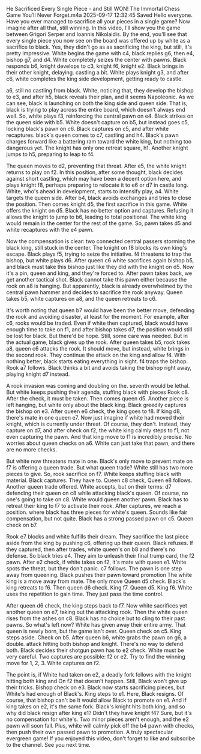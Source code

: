 He Sacrificed Every Single Piece - and Still WON! The Immortal Chess Game You’ll Never Forget.m4a
2025-09-17 12:32:45
Saved
Hello everyone. Have you ever managed to sacrifice all your pieces in a single game? Now imagine after all that, still winning. In this video, I'll show you the game between Grigori Serper and Ioannis Nikolaidis. By the end, you'll see that every single piece you now see on the board was offered up by white as a sacrifice to black. Yes, they didn't go as as sacrificing the king, but still, it's pretty impressive. White begins the game with c4, black replies g6, then e4, bishop g7, and d4. White completely seizes the center with pawns. Black responds b6, knight develops to c3, knight f6, knight e2. Black brings in their other knight, delaying. castling a bit. White plays knight g3, and after c6, white completes the king side development, getting ready to castle.

a6, still no castling from black. White, noticing that, they develop the bishop to e3, and after h5, black reveals their plan, and it seems Napoleonic. As we can see, black is launching on both the king side and queen side. That is, black is trying to play across the entire board, which doesn't always end well. So, white plays f3, reinforcing the central pawn on e4. Black strikes on the queen side with b5. White doesn't capture on b5, but instead goes c5, locking black's pawn on c6. Black captures on c5, and after white recaptures. black's queen comes to c7, castling and h4. Black's pawn charges forward like a battering ram toward the white king, but nothing too dangerous yet. The knight has only one retreat square, h1. Another knight jumps to h5, preparing to leap to f4.

The queen moves to d2, preventing that threat. After e5, the white knight returns to play on f2. In this position, after some thought, black decides against short castling, which may have been a decent option here, and plays knight f8, perhaps preparing to relocate it to e6 or d7 in castle long. White, who's ahead in development, starts to intensify play, a4. White targets the queen side. After b4, black avoids exchanges and tries to close the position. Then comes knight d5, the first sacrifice in this game. White offers the knight on d5. Black has no better option and captures. Refusing it allows the knight to jump to b6, leading to total positional. The white king would remain in the center for the rest of the game. So, pawn takes d5 and white recaptures with the e4 pawn.

Now the compensation is clear: two connected central passers storming the black king, still stuck in the center. The knight on f8 blocks its own king's escape. Black plays f5, trying to seize the initiative. f4 threatens to trap the bishop, but white plays d6. After queen c6 white sacrifices again bishop b5, and black must take this bishop just like they did with the knight on d5. Now it's a pin, queen and king, and they're forced to. After pawn takes back, we get another tactical shot. Black cannot take this pawn either because the rook on a8 is hanging. But apparently, black is already overwhelmed by the central pawn hammer and decides to sacrifice the rook anyway. Queen takes b5, white captures on a8, and the queen retreats to c6.

It's worth noting that queen b7 would have been the better move, defending the rook and avoiding disaster, at least for the moment. For example, after c6, rooks would be traded. Even if white then captured, black would have enough time to take on f1, and after bishop takes d7, the position would still be lost for black. But there'd be hope. Still, some care was needed. But in the actual game, black gives up the rook. After queen takes b5, rook takes a8, queen c6 attacks the rook. It should move, but instead, white brings in the second rook. They continue the attack on the king and allow f4. With nothing better, black starts eating everything in sight. f4 traps the bishop. Rook a7 follows. Black thinks a bit and avoids taking the bishop right away, playing knight d7 instead.

A rook invasion was coming and doubling on the. seventh would be lethal. But white keeps pushing their agenda, stuffing black with pieces Rook c8. After the check, it must be taken. Then comes queen d5. Another piece is left hanging, but white only about the black king. Black greedily captures the bishop on e3. After queen e6 check, the king goes to f8. If king d8, there's mate in one queen e7. Now just imagine if white had moved their knight, which is currently under threat. Of course, they don't. Instead, they capture on d7, and after check on f2, the white king calmly steps to f1, not even capturing the pawn. And that king move to f1 is incredibly precise. No worries about queen checks on a6. White can just take that pawn, and there are no more checks.

But white now threatens mate in one. Black's only move to prevent mate on f7 is offering a queen trade. But what queen trade? White still has two more pieces to give. So, rook sacrifice on f7. White keeps stuffing black with material. Black captures. They have to. Queen c8 check, Queen e8 follows. Another queen trade offered. White accepts, but on their terms: d7 defending their queen on c8 while attacking black's queen. Of course, no one's going to take on c8. White would queen another pawn. Black has to retreat their king to f7 to activate their rook. After captures, we reach a position. where black has three pieces for white's queen. Sounds like fair compensation, but not quite. Black has a strong passed pawn on c5. Queen check on b7.

Rook e7 blocks and white fulfills their dream. They sacrifice the last piece aside from the king by pushing c6, offering up their queen. Black refuses. If they captured, then after trades, white queen's on b8 and there's no defense. So black tries e4. They aim to unleash their final trump card, the f2 pawn. After e2 check, if white takes on f2, it's mate with queen e1. White spots the threat, but they don't panic. c7 follows. The pawn is one step away from queening. Black pushes their pawn toward promotion The white king is a move away from mate. The only move Queen d5 check. Black's king retreats to f6. Then queen d6 check. King f7. Queen d5. King f6. White uses the repetition to gain time. They just pass the time control.

After queen d6 check, the king steps back to f7. Now white sacrifices yet another queen on e7, taking out the attacking rook. Then the white queen rises from the ashes on c8. Black has no choice but to cling to their past pawns. So what's left now? White has given away their entire army. That queen is newly born, but the game isn't over. Queen check on c5. King steps aside. Check on b5. After queen b6, white grabs the pawn on g6, a double. attack hitting both bishop and knight. There's no way to defend both. Black decides their shotgun pawn has to e2 check. White must be very careful. Two captures are possible: f2 or e2. Try to find the winning move for 1, 2, 3. White captures on f2.

The point is, if White had taken on e2, a deadly fork follows with the knight hitting both king and On f2 that doesn't happen. Still, Black won't give up their tricks. Bishop check on e3. Black now starts sacrificing pieces, but White's had enough of Black's. King steps to e1. Here, Black resigns. Of course, that bishop can't be It would allow Black to promote on e1. And if king takes on e2, it's the same fork. Black's knight hits both king, and so why did black resign after king e1? Didn't they have knight f4? Sure, but it's no compensation for white's. Two minor pieces aren't enough, and the e2 pawn will soon fall. Plus, white will calmly pick off the b4 pawn with checks, then push their own passed pawn to promotion. A truly spectacular evergreen game! If you enjoyed this video, don't forget to like and subscribe to the channel. See you next time.